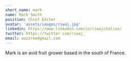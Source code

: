 ```yaml
---
short_name: mark
name: Mark Smith
position: Chief Editor
avatar: 'assets/images/riwaj.jpg'
linkedin: https://www.linkedin.com/in/riwajchalise/
twitter: https://twitter.com/riwaj_
email: wazzree@gmail.com
---
```

Mark is an avid fruit grower based in the south of France.
